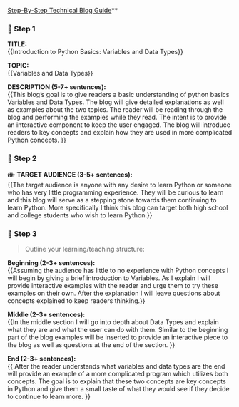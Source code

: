 [Step-By-Step Technical Blog Guide](https://hq.bitproject.org/how-to-write-a-technical-blog/)**

### :pushpin: Step 1
**TITLE:**    
{{Introduction to Python Basics: Variables and Data Types}}

**TOPIC:**    
{{Variables and Data Types}}

**DESCRIPTION (5-7+ sentences):**    
{{This blog’s goal is to give readers a basic understanding of python basics Variables and Data Types. The blog will give detailed explanations as well as examples about the two topics. The reader will be reading through the blog and performing the examples while they read. The intent is to provide an interactive component to keep the user engaged. The blog will introduce readers to key concepts and explain how they are used in more complicated Python concepts. }}

### :pushpin: Step 2
:family: **TARGET AUDIENCE (3-5+ sentences):**    
{{The target audience is anyone with any desire to learn Python or someone who has very little programming experience. They will be curious to learn and this blog will serve as a stepping stone towards them continuing to learn Python. More specifically I think this blog can target both high school and college students who wish to learn Python.}}

### :pushpin: Step 3
> Outline your learning/teaching structure: 

**Beginning (2-3+ sentences):**    
{{Assuming the audience has little to no experience with Python concepts I will begin by giving a brief introduction to Variables. As I explain I will provide interactive examples with the reader and urge them to try these examples on their own. After the explanation I will leave questions about concepts explained to keep readers thinking.}}

**Middle (2-3+ sentences):**    
{{In the middle section I will go into depth about Data Types and explain what they are and what the user can do with them. Similar to the beginning part of the blog examples will be inserted to provide an interactive piece to the blog as well as questions at the end of the section. 
}}

**End (2-3+ sentences):**    
{{	After the reader understands what variables and data types are the end will provide an example of a more complicated program which utilizes both concepts. The goal is to explain that these two concepts are key concepts in Python and give them a small taste of what they would see if they decide to continue to learn more.
}}
